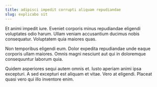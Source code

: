 ```yaml
---
title: adipisci impedit corrupti aliquam repudiandae
slug: explicabo sit
---
```


Et animi impedit iure. Eveniet corporis minus repudiandae eligendi voluptates odio harum. Ullam veniam accusantium ducimus nobis consequatur. Voluptatem quia maiores quas.

Non temporibus eligendi eum. Dolor expedita repudiandae unde eaque corporis ullam maiores. Omnis magni nesciunt aut qui in doloremque consequuntur laborum quia.

Quidem asperiores sequi autem omnis et. Iusto aperiam animi ipsa excepturi. A sed excepturi est aliquam et vitae. Vero at eligendi. Placeat quasi vero qui illo inventore enim.
